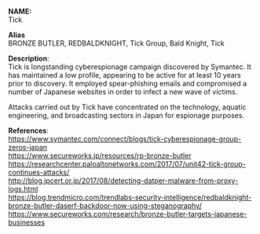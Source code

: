 **NAME:**  
Tick  
  
**Alias**  
BRONZE BUTLER, REDBALDKNIGHT, Tick Group, Bald Knight, Tick  

**Description**:   
Tick is longstanding cyberespionage campaign discovered by Symantec. It has maintained a low profile, appearing to be active for at least 10 years prior to discovery. It employed spear-phishing emails and compromised a number of Japanese websites in order to infect a new wave of victims.

Attacks carried out by Tick have concentrated on the technology, aquatic engineering, and broadcasting sectors in Japan for espionage purposes.

**References**:  
https://www.symantec.com/connect/blogs/tick-cyberespionage-group-zeros-japan  
https://www.secureworks.jp/resources/rp-bronze-butler  
https://researchcenter.paloaltonetworks.com/2017/07/unit42-tick-group-continues-attacks/  
http://blog.jpcert.or.jp/2017/08/detecting-datper-malware-from-proxy-logs.html  
https://blog.trendmicro.com/trendlabs-security-intelligence/redbaldknight-bronze-butler-daserf-backdoor-now-using-steganography/  
https://www.secureworks.com/research/bronze-butler-targets-japanese-businesses  
